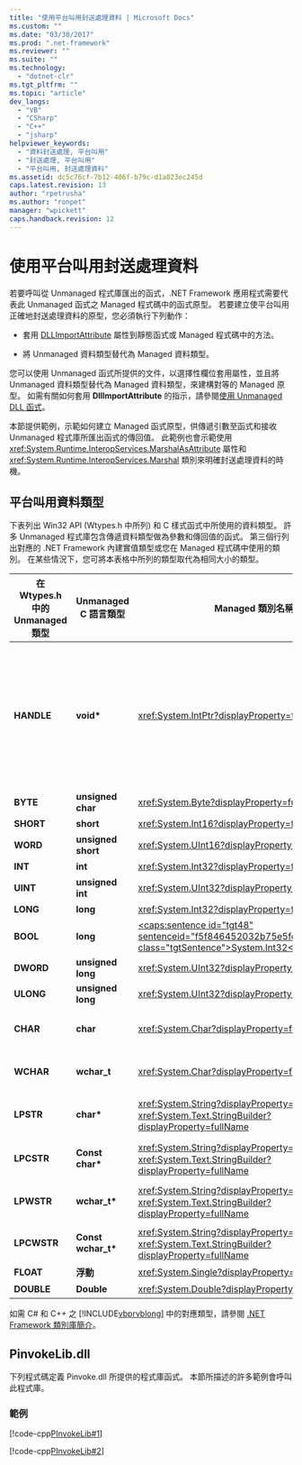 ```yaml
---
title: "使用平台叫用封送處理資料 | Microsoft Docs"
ms.custom: ""
ms.date: "03/30/2017"
ms.prod: ".net-framework"
ms.reviewer: ""
ms.suite: ""
ms.technology: 
  - "dotnet-clr"
ms.tgt_pltfrm: ""
ms.topic: "article"
dev_langs: 
  - "VB"
  - "CSharp"
  - "C++"
  - "jsharp"
helpviewer_keywords: 
  - "資料封送處理, 平台叫用"
  - "封送處理, 平台叫用"
  - "平台叫用, 封送處理資料"
ms.assetid: dc5c76cf-7b12-406f-b79c-d1a023ec245d
caps.latest.revision: 13
author: "rpetrusha"
ms.author: "ronpet"
manager: "wpickett"
caps.handback.revision: 12
---
```

# 使用平台叫用封送處理資料
若要呼叫從 Unmanaged 程式庫匯出的函式，.NET Framework 應用程式需要代表此 Unmanaged 函式之 Managed 程式碼中的函式原型。  若要建立使平台叫用正確地封送處理資料的原型，您必須執行下列動作：  
  
-   套用 [DLLImportAttribute](frlrfSystemRuntimeInteropServicesDllImportAttributeClassTopic) 屬性到靜態函式或 Managed 程式碼中的方法。  
  
-   將 Unmanaged 資料類型替代為 Managed 資料類型。  
  
 您可以使用 Unmanaged 函式所提供的文件，以選擇性欄位套用屬性，並且將 Unmanaged 資料類型替代為 Managed 資料類型，來建構對等的 Managed 原型。  如需有關如何套用 **DllImportAttribute** 的指示，請參閱[使用 Unmanaged DLL 函式](../../../docs/framework/interop/consuming-unmanaged-dll-functions.md)。  
  
 本節提供範例，示範如何建立 Managed 函式原型，供傳遞引數至函式和接收 Unmanaged 程式庫所匯出函式的傳回值。  此範例也會示範使用 <xref:System.Runtime.InteropServices.MarshalAsAttribute> 屬性和 <xref:System.Runtime.InteropServices.Marshal> 類別來明確封送處理資料的時機。  
  
## 平台叫用資料類型  
 下表列出 Win32 API \(Wtypes.h 中所列\) 和 C 樣式函式中所使用的資料類型。  許多 Unmanaged 程式庫包含傳遞資料類型做為參數和傳回值的函式。  第三個行列出對應的 .NET Framework 內建實值類型或您在 Managed 程式碼中使用的類別。  在某些情況下，您可將本表格中所列的類型取代為相同大小的類型。  
  
|在 Wtypes.h 中的 Unmanaged 類型|Unmanaged C 語言類型|Managed 類別名稱|描述|  
|--------------------------------|----------------------|------------------|--------|  
|**HANDLE**|**void\***|<xref:System.IntPtr?displayProperty=fullName>|在 32 位元 Windows 作業系統上為 32 位元，在 64 位元 Windows 作業系統上為 64 位元。|  
|**BYTE**|**unsigned char**|<xref:System.Byte?displayProperty=fullName>|8 位元|  
|**SHORT**|**short**|<xref:System.Int16?displayProperty=fullName>|16 位元|  
|**WORD**|**unsigned short**|<xref:System.UInt16?displayProperty=fullName>|16 位元|  
|**INT**|**int**|<xref:System.Int32?displayProperty=fullName>|32 位元|  
|**UINT**|**unsigned int**|<xref:System.UInt32?displayProperty=fullName>|32 位元|  
|**LONG**|**long**|<xref:System.Int32?displayProperty=fullName>|32 位元|  
|**BOOL**|**long**|[\<caps:sentence id\="tgt48" sentenceid\="f5f846452032b75e5fcec49a05fe125a" class\="tgtSentence"\>System.Int32\<\/caps:sentence\>](https://msdn.microsoft.com/en-us/library/system.byte.aspx)|32 位元|  
|**DWORD**|**unsigned long**|<xref:System.UInt32?displayProperty=fullName>|32 位元|  
|**ULONG**|**unsigned long**|<xref:System.UInt32?displayProperty=fullName>|32 位元|  
|**CHAR**|**char**|<xref:System.Char?displayProperty=fullName>|使用 ANSI 裝飾。|  
|**WCHAR**|**wchar\_t**|<xref:System.Char?displayProperty=fullName>|使用 Unicode 裝飾。|  
|**LPSTR**|**char\***|<xref:System.String?displayProperty=fullName> 或 <xref:System.Text.StringBuilder?displayProperty=fullName>|使用 ANSI 裝飾。|  
|**LPCSTR**|**Const char\***|<xref:System.String?displayProperty=fullName> 或 <xref:System.Text.StringBuilder?displayProperty=fullName>|使用 ANSI 裝飾。|  
|**LPWSTR**|**wchar\_t\***|<xref:System.String?displayProperty=fullName> 或 <xref:System.Text.StringBuilder?displayProperty=fullName>|使用 Unicode 裝飾。|  
|**LPCWSTR**|**Const wchar\_t\***|<xref:System.String?displayProperty=fullName> 或 <xref:System.Text.StringBuilder?displayProperty=fullName>|使用 Unicode 裝飾。|  
|**FLOAT**|**浮動**|<xref:System.Single?displayProperty=fullName>|32 位元|  
|**DOUBLE**|**Double**|<xref:System.Double?displayProperty=fullName>|64 位元|  
  
 如需 C\# 和 C\+\+ 之 [!INCLUDE[vbprvblong](../../../includes/vbprvblong-md.md)] 中的對應類型，請參閱 [.NET Framework 類別庫簡介](../../../docs/standard/class-library-overview.md)。  
  
## PinvokeLib.dll  
 下列程式碼定義 Pinvoke.dll 所提供的程式庫函式。  本節所描述的許多範例會呼叫此程式庫。  
  
### 範例  
 [!code-cpp[PInvokeLib#1](../../../samples/snippets/cpp/VS_Snippets_CLR/pinvokelib/cpp/pinvokelib.cpp#1)]  
  
 [!code-cpp[PInvokeLib#2](../../../samples/snippets/cpp/VS_Snippets_CLR/pinvokelib/cpp/pinvokelib.h#2)]